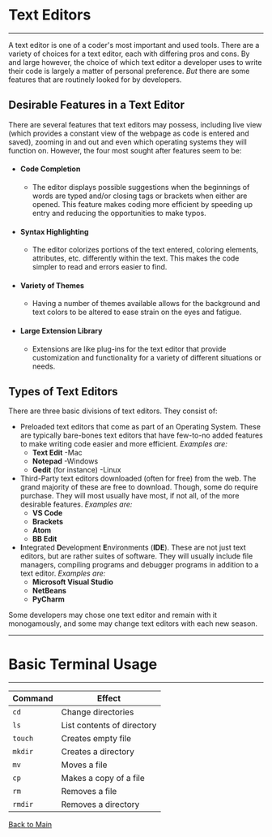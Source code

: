 # Text Editors

---

A text editor is one of a coder's most important and used tools. There are a variety of choices for a text editor, each with differing pros and cons. By and large however, the choice of which text editor a developer uses to write their code is largely a matter of personal preference. _But_ there are some features that are routinely looked for by developers.

## Desirable Features in a Text Editor

There are several features that text editors may possess, including live view (which provides a constant view of the webpage as code is entered and saved), zooming in and out and even which operating systems they will function on. However, the four most sought after features seem to be:

- #### Code Completion
  - The editor displays possible suggestions when the beginnings of words are typed and/or closing tags or brackets when either are opened. This feature makes coding more efficient by speeding up entry and reducing the opportunities to make typos.
- #### Syntax Highlighting
  - The editor colorizes portions of the text entered, coloring elements, attributes, etc. differently within the text. This makes the code simpler to read and errors easier to find.
- #### Variety of Themes
  - Having a number of themes available allows for the background and text colors to be altered to ease strain on the eyes and fatigue.
- #### Large Extension Library
  - Extensions are like plug-ins for the text editor that provide customization and functionality for a variety of different situations or needs.

## Types of Text Editors

There are three basic divisions of text editors. They consist of:

- Preloaded text editors that come as part of an Operating System. These are typically bare-bones text editors that have few-to-no added features to make writing code easier and more efficient. _Examples are:_
  - **Text Edit** -Mac
  - **Notepad** -Windows
  - **Gedit** (for instance) -Linux
- Third-Party text editors downloaded (often for free) from the web. The grand majority of these are free to download. Though, some do require purchase. They will most usually have most, if not all, of the more desirable features. _Examples are:_
  - **VS Code**
  - **Brackets**
  - **Atom**
  - **BB Edit**
- **I**ntegrated **D**evelopment **E**nvironments (**IDE**). These are not just text editors, but are rather suites of software. They will usually include file managers, compiling programs and debugger programs in addition to a text editor. _Examples are:_
  - **Microsoft Visual Studio**
  - **NetBeans**
  - **PyCharm**

Some developers may chose one text editor and remain with it monogamously, and some may change text editors with each new season.

---

# Basic Terminal Usage

---

| **Command** | **Effect**                 |
| ----------- | -------------------------- |
| `cd`        | Change directories         |
| `ls`        | List contents of directory |
| `touch`     | Creates empty file         |
| `mkdir`     | Creates a directory        |
| `mv`        | Moves a file               |
| `cp`        | Makes a copy of a file     |
| `rm`        | Removes a file             |
| `rmdir`     | Removes a directory        |

[Back to Main](../README.md)
